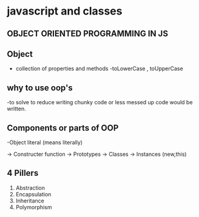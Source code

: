 # javascript and classes

## OBJECT ORIENTED PROGRAMMING IN JS 

## Object
- collection of properties and methods
-toLowerCase , toUpperCase

## why to use oop's
-to solve to reduce writing chunky code or less messed up code would be written.


## Components or parts of OOP
-Object literal (means literally)



-> Constructer function
-> Prototypes 
-> Classes
-> Instances (new,this)


## 4 Pillers
1. Abstraction
2. Encapsulation
3. Inheritance 
4. Polymorphism

